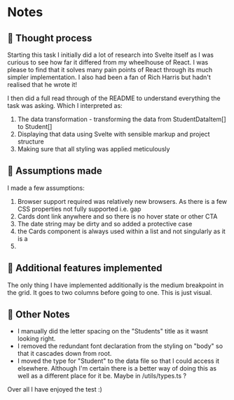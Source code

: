 # Notes

## 🤔 Thought process

Starting this task I initially did a lot of research into Svelte itself as I was curious to see how far it differed from my wheelhouse of React. I was please to find that it solves many pain points of React through its much simpler implementation. I also had been a fan of Rich Harris but hadn't realised that he wrote it!

I then did a full read through of the README to understand everything the task was asking. Which I interpreted as:

1. The data transformation - transforming the data from StudentDataItem[] to Student[]
2. Displaying that data using Svelte with sensible markup and project structure
3. Making sure that all styling was applied meticulously

## 📝 Assumptions made

I made a few assumptions:

1. Browser support required was relatively new browsers. As there is a few CSS properties not fully supported i.e. gap
2. Cards dont link anywhere and so there is no hover state or other CTA
3. The date string may be dirty and so added a protective case
4. the Cards component is always used within a list and not singularly as it is a <li/>

## 🚀 Additional features implemented

The only thing I have implemented additionally is the medium breakpoint in the grid. It goes to two columns before going to one. This is just visual.

## 📒 Other Notes

- I manually did the letter spacing on the "Students" title as it wasnt looking right.
- I removed the redundant font declaration from the styling on "body" so that it cascades down from root.
- I moved the type for "Student" to the data file so that I could access it elsewhere. Although I'm certain there is a better way of doing this as well as a different place for it be. Maybe in /utils/types.ts ?

Over all I have enjoyed the test :)
